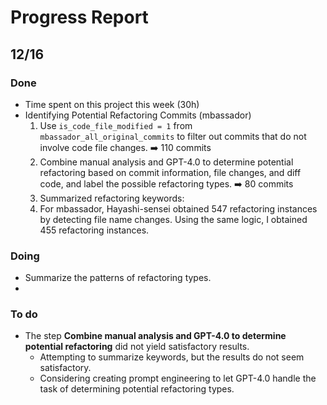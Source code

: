 # Progress Report

## 12/16

### Done
- Time spent on this project this week (30h)
- Identifying Potential Refactoring Commits (mbassador)
  1. Use `is_code_file_modified = 1` from `mbassador_all_original_commits` to filter out commits that do not involve code file changes. ➡️ 110 commits
  2. Combine manual analysis and GPT-4.0 to determine potential refactoring based on commit information, file changes, and diff code, and label the possible refactoring types. ➡️ 80 commits
  3. Summarized refactoring keywords: 
  4. For mbassador, Hayashi-sensei obtained 547 refactoring instances by detecting file name changes. Using the same logic, I obtained 455 refactoring instances.     


    
### Doing
- Summarize the patterns of refactoring types.
- 
### To do
- The step **Combine manual analysis and GPT-4.0 to determine potential refactoring** did not yield satisfactory results.
  - Attempting to summarize keywords, but the results do not seem satisfactory.
  - Considering creating prompt engineering to let GPT-4.0 handle the task of determining potential refactoring types.
